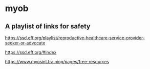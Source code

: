 # myob
## A playlist of links for safety
https://ssd.eff.org/playlist/reproductive-healthcare-service-provider-seeker-or-advocate

https://ssd.eff.org/#index

https://www.myosint.training/pages/free-resources
